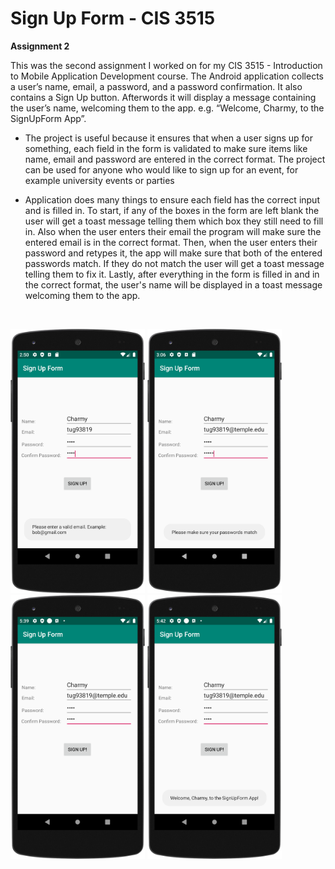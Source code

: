 # Sign Up Form - CIS 3515

**Assignment 2**

This was the second assignment I worked on for my CIS 3515 - Introduction to Mobile Application Development course. 
The Android application collects a user’s name, email, a password, and a password confirmation. It also contains a Sign Up button. Afterwords it will display a message containing the user’s name, welcoming them to the app. e.g. “Welcome, Charmy, to the SignUpForm App”.

- The project is useful because it ensures that when a user signs up for something, each field in the form is validated 
to make sure items like name, email and password are entered in the correct format. The project can be used for anyone 
who would like to sign up for an event, for example university events or parties

- Application does many things to ensure each field has the correct input and is filled in. To start, if any of the boxes
in the form are left blank the user will get a toast message telling them which box they still need to fill in. Also when
the user enters their email the program will make sure the entered email is in the correct format. Then, when the user enters
their password and retypes it, the app will make sure that both of the entered passwords match. If they do not match the 
user will get a toast message telling them to fix it. Lastly, after everything in the form is filled in and in the correct 
format, the user's name will be displayed in a toast message welcoming them to the app. 
<br />

<img src="Images/Screenshot3.png" width="215"> <img src="Images/Screenshot4.png" width="215"> <img src="Images/Screenshot1.png" width="215"> <img src="Images/Screenshot2.png" width="215"> 



